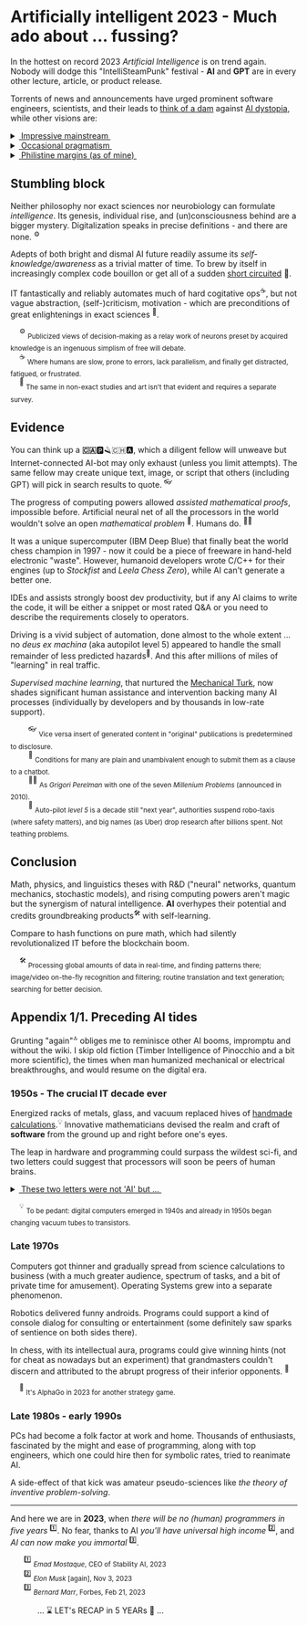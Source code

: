 # Artificially intelligent 2023 - Much ado about ... fussing?

In the hottest on record 2023 _Artificial Intelligence_ is on trend again. Nobody will dodge this "IntelliSteamPunk" festival - __AI__ and __GPT__ are in every other lecture, article, or product release.

Torrents of news and announcements have urged prominent software engineers, scientists, and their leads to [think of a dam](https://futureoflife.org/open-letter/pause-giant-ai-experiments/) against [AI dystopia](https://www.businessinsider.com/ai-extinction-risk-openai-deepmind-anthropic-ceos-sam-altman-2023-5), while other visions are:

<details>
<summary><ins>&nbsp;Impressive mainstream&nbsp;</ins></summary>
&nbsp;
 
* *Sundar Pichai*, Google CEO:\
"AI is the most profound technology humanity is working on today."
* *Jensen Huang*, CEO of NVIDIA:\
"Software is eating the world, but AI is going to eat software."
* MkCinsey & Company:\
"Generative AI’s impact on productivity could add trillions of dollars [annually]..."
* *Ray Kurzweil*, inventor and futurist:\
"By 2029, computers will have emotional intelligence and be convincing as people."
* _Gray Scott_, futurist, techno-philosopher, founder and CEO of SeriousWonder:\
  "There is no reason and no way that a human mind can keep up with an artificial intelligence machine by 2035."
* [and how without him] *Elon Musk*, xAI startup founder:\
"The goal of xAI is to understand the true nature of the universe." [no more or no less]

\__________________________________________
</details>

<details>
<summary><ins>&nbsp;Occasional pragmatism&nbsp;</ins></summary>

* *Ginni Rometty*, former CEO of IBM:\
"Some people call this artificial intelligence, but the reality is this technology will enhance us. So instead of artificial intelligence, I think we'll augment our intelligence."

* *Larry Page*, Google co-founder:\
"Artificial intelligence would be the ultimate version of Google. ... Unfortunately, we’re nowhere near doing that now."\
[Well, it was in 2000]

* _Christopher Nolan_, filmmaker, questioned about AI in a 2023 interview:\
"... the real world is, by definition, infinitely complex. ... And so, any digital simulation or technology that simulates, eventually, it always hits a particular limitation."

* _Michael Atleson_, Attorney, Federal Trade Commission, 27/Feb/2023:\
"Keep your AI claims in check."

* _Sam Altman,_ [on/off] CEO of OpenAI, 04/Dec/2022: "i am a stochastic parrot, and so r u."&nbsp;<sup>🦜</sup>\
[vs. _Arikia Millikan_: [Parrots are not stochastic and neither are you](https://www.content-technologist.com/stochastic-parrots/).]

&nbsp;&nbsp;&nbsp;&nbsp;&nbsp;&nbsp;&nbsp;&nbsp;<sup>🦜</sup> <sub>The term Emily M. Bender _et al_ coined with "On the Dangers of Stochastic Parrots: Can Language Models Be Too Big?".</sub>

\__________________________________________
</details>

<details>
<summary><ins>&nbsp;Philistine margins (as of mine)&nbsp;</ins></summary>
&nbsp;

[![AI: 1523 vs 2023](../_rsc/_img/memes/AI-1523-2023_spot-the-diff.png)](https://github.com/Kyriosity/read-write/tree/main/readme%2B/pencraft/readme%2B/opuses/IT-memes.md)

*&nbsp;<sub>Images are for illustrative purposes only and were taken from Wiki Commons and IMLO (learncomputerscienceonline.com)</sub>

\__________________________________________
</details>

## Stumbling block

Neither philosophy nor exact sciences nor neurobiology can formulate _intelligence_. Its genesis, individual rise, and (un)consciousness behind are a bigger mystery. 
Digitalization speaks in precise definitions - and there are none.&nbsp;<sup>⚙️</sup>

Adepts of both bright and dismal AI future readily assume its *self-knowledge/awareness* as a trivial matter of time. 
To brew by itself in increasingly complex code bouillon or get all of a sudden [short circuited](https://www.imdb.com/title/tt0091949)&nbsp;🎦.

IT fantastically and reliably automates much of hard cogitative ops<sup>:coffee:</sup>, but not vague abstraction, (self-)criticism, motivation - which are preconditions of great enlightenings in exact sciences&nbsp;<sup>:art:</sup>.

&nbsp;&nbsp;&nbsp;&nbsp;<sup>⚙️</sup> <sub>Publicized views of decision-making as a relay work of neurons preset by acquired knowledge is an ingenuous simplism of free will debate.</sub>\
&nbsp;&nbsp;&nbsp;&nbsp;<sup>:coffee:</sup> <sub>Where humans are slow, prone to errors, lack parallelism, and finally get distracted, fatigued, or frustrated.</sub>\
&nbsp;&nbsp;&nbsp;&nbsp;<sup>:art:</sup> <sub>The same in non-exact studies and art isn't that evident and requires a separate survey.</sub>

## Evidence

You can think up a **:canada:**:parking::razor::switzerland::a:, which a diligent fellow will unweave but Internet-connected AI-bot may only exhaust (unless you limit attempts). The same fellow may create unique text, image, or script that others (including GPT) will pick in search results to quote.&nbsp;<sup>👓</sup>

The progress of computing powers allowed _assisted mathematical proofs_, impossible before. Artificial neural net of all the processors in the world wouldn't solve an open _mathematical problem_&nbsp;<sup>:1234:</sup>. Humans do.&nbsp;<sup>:scientist:</sup>

It was a unique supercomputer (IBM Deep Blue) that finally beat the world chess champion in 1997 - now it could be a piece of freeware in hand-held electronic "waste". However, humanoid developers wrote C/C++ for their engines (up to _Stockfist_ and _Leela Chess Zero_), while AI can't generate a better one. 

IDEs and assists strongly boost dev productivity, but if any AI claims to write the code, it will be either a snippet or most rated Q&A or you need to describe the requirements closely to operators.

Driving is a vivid subject of automation, done almost to the whole extent ... no _deus ex machina_ (aka autopilot level&nbsp;5) appeared to handle the small remainder of less predicted hazards<sup>🤖</sup>. And this after millions of miles of "learning" in real traffic.

 _Supervised machine learning_, that nurtured the [Mechanical Turk](https://en.wikipedia.org/wiki/Mechanical_Turk), now shades significant human assistance and intervention backing many AI processes (individually by developers and by thousands in low-rate support).

&nbsp;&nbsp;&nbsp;&nbsp;&nbsp;&nbsp;&nbsp;&nbsp;<sup>👓</sup> <sub>Vice versa insert of generated content in "original" publications is predetermined to disclosure.</sub>\
&nbsp;&nbsp;&nbsp;&nbsp;&nbsp;&nbsp;&nbsp;&nbsp;<sup>:1234:</sup> <sub>Conditions for many are plain and unambivalent enough to submit them as a clause to a chatbot.</sub>\
&nbsp;&nbsp;&nbsp;&nbsp;&nbsp;&nbsp;&nbsp;&nbsp;<sup>:scientist:</sup> <sub>As _Grigori Perelman_ with one of the seven _Millenium Problems_ (announced in 2010).</sub>\
&nbsp;&nbsp;&nbsp;&nbsp;&nbsp;&nbsp;&nbsp;&nbsp;<sup>🤖</sup> <sub>Auto-pilot _level&nbsp;5_ is a decade still "next year", authorities suspend robo-taxis (where safety matters), and big names (as Uber) drop research 
after billions spent. Not teathing problems.</sub>

## Conclusion

Math, physics, and linguistics theses with R&D ("neural" networks, quantum mechanics, stochastic models), and rising computing powers aren't magic but the synergism of natural intelligence. **AI** overhypes their potential and credits groundbreaking products<sup>:hammer_and_wrench:</sup> with self-learning. 

Compare to hash functions on pure math, which had silently revolutionalized IT before the blockchain boom.

&nbsp;&nbsp;&nbsp;&nbsp;<sup>:hammer_and_wrench:</sup> <sub>Processing global amounts of data in real-time, and finding patterns there; image/video on-the-fly recognition and filtering; routine translation and text generation; searching for better decision.</sub>

## Appendix 1/1. Preceding AI tides

Grunting "again"<sup>:top:</sup> obliges me to reminisce other AI booms, impromptu and without the wiki. I skip old fiction (Timber Intelligence of Pinocchio and  a bit more scientific), the times when man humanized mechanical or electrical breakthroughs, and would resume on the digital era.

### 1950s - The crucial IT decade ever

Energized racks of metals, glass, and vacuum replaced hives of [handmade calculations](https://commons.wikimedia.org/wiki/File:Human_computers_-_Dryden.jpg#/media/File:Human_computers_-_Dryden.jpg).<sup>💡</sup> Innovative mathematicians devised the realm and craft of **software** from the ground up and right before one's eyes. 

The leap in hardware and programming could surpass the wildest sci-fi, and two letters could suggest that processors will soon be peers of human brains.

<details>
<summary><ins>&nbsp;These two letters were not 'AI' but ...&nbsp;</ins></summary>
  
&nbsp;&nbsp;&nbsp;&nbsp;&nbsp;&nbsp;&nbsp;&nbsp;... **IF**.

> High-level languages, FORTRAN or COBOL, described algorithms close to usual English, and the **IF** statement introduced the feeling of human doubt and decision-making.

\__________________________________________ 
</details>

&nbsp;&nbsp;&nbsp;&nbsp;<sup>💡</sup> <sub>To be pedant: digital computers emerged in 1940s and already in 1950s began changing vacuum tubes to transistors.</sub>

### Late 1970s

Computers got thinner and gradually spread from science calculations to business (with a much greater audience, spectrum of tasks, and a bit of private time for amusement). Operating Systems grew into a separate phenomenon. 

Robotics delivered funny androids. Programs could support a kind of console dialog for consulting or entertainment (some definitely saw sparks of sentience on both sides there).

In chess, with its intellectual aura, programs could give winning hints (not for cheat as nowadays but an experiment) that grandmasters couldn't discern and attributed to the abrupt progress of their inferior opponents.&nbsp;<sup>:game_die:</sup>

&nbsp;&nbsp;&nbsp;&nbsp;<sup>:game_die:</sup> <sub>It's AlphaGo in 2023 for another strategy game.</sub>

### Late 1980s - early 1990s

PCs had become a folk factor at work and home. Thousands of enthusiasts, fascinated by the might and ease of programming, along with top engineers, which one could hire then for symbolic rates, tried to reanimate AI.

A side-effect of that kick was amateur pseudo-sciences like _the theory of inventive problem-solving_.
___

And here we are in **2023**, when _there will be no (human) programmers in five years&nbsp;_<sup>:one:</sup>. No fear, thanks to AI _you'll have universal high income_&nbsp;<sup>:two:</sup>, and _AI can now make you immortal_&nbsp;<sup>:three:</sup>.

&nbsp;&nbsp;&nbsp;&nbsp;&nbsp;&nbsp;<sup>:one:</sup> <sub>*Emad Mostaque*, CEO of Stability AI, 2023</sub>\
&nbsp;&nbsp;&nbsp;&nbsp;&nbsp;&nbsp;<sup>:two:</sup> <sub>_Elon Musk_ [again], Nov 3, 2023</sub>\
&nbsp;&nbsp;&nbsp;&nbsp;&nbsp;&nbsp;<sup>:three:</sup> <sub>_Bernard Marr_, Forbes, Feb 21, 2023 </sub>

&nbsp;&nbsp;&nbsp;&nbsp;&nbsp;&nbsp;&nbsp;&nbsp;&nbsp;&nbsp;&nbsp;&nbsp;... ⌛ LET's RECAP in 5 YEARs :microscope: ...
